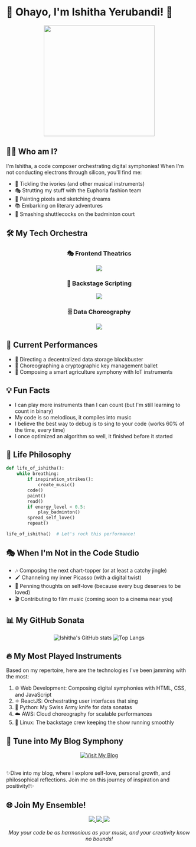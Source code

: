 
# 🎵 Ohayo, I'm Ishitha Yerubandi! 🎨

<div align="center">
  <img src="https://media.giphy.com/media/L1R1tvI9svkIWwpVYr/giphy.gif" width="300" />
</div>

## 👩‍💻 Who am I?

I'm Ishitha, a code composer orchestrating digital symphonies! When I'm not conducting electrons through silicon, you'll find me:

- 🎹 Tickling the ivories (and other musical instruments)
- 🎭 Strutting my stuff with the Euphoria fashion team
- 🎨 Painting pixels and sketching dreams
- 📚 Embarking on literary adventures
- 🏸 Smashing shuttlecocks on the badminton court

## 🛠 My Tech Orchestra

<div align="center">

### 🎭 Frontend Theatrics
<img src="https://skillicons.dev/icons?i=html,css,js,react" />

### 🐍 Backstage Scripting
<img src="https://skillicons.dev/icons?i=python,c,java" />

### 🗄️ Data Choreography
<img src="https://skillicons.dev/icons?i=aws,linux,mysql" />

</div>

## 🚀 Current Performances

- 🔐 Directing a decentralized data storage blockbuster
- 🔑 Choreographing a cryptographic key management ballet
- 🌱 Composing a smart agriculture symphony with IoT instruments

## 💡 Fun Facts

- I can play more instruments than I can count (but I'm still learning to count in binary)
- My code is so melodious, it compiles into music
- I believe the best way to debug is to sing to your code (works 60% of the time, every time)
- I once optimized an algorithm so well, it finished before it started

## 🌟 Life Philosophy

```python
def life_of_ishitha():
    while breathing:
        if inspiration_strikes():
            create_music()
        code()
        paint()
        read()
        if energy_level < 0.5:
            play_badminton()
        spread_self_love()
        repeat()

life_of_ishitha()  # Let's rock this performance!
```

## 🎭 When I'm Not in the Code Studio

- 🎶 Composing the next chart-topper (or at least a catchy jingle)
- 🖌️ Channeling my inner Picasso (with a digital twist)
- 📝 Penning thoughts on self-love (because every bug deserves to be loved)
- 🎬 Contributing to film music (coming soon to a cinema near you)

## 📊 My GitHub Sonata

<div align="center">
  <img src="https://github-readme-stats.vercel.app/api?username=Ishitha0011&show_icons=true&theme=radical" alt="Ishitha's GitHub stats" />
  <img src="https://github-readme-stats.vercel.app/api/top-langs/?username=Ishitha0011&layout=compact&theme=radical" alt="Top Langs" />
</div>

## 🔥 My Most Played Instruments

Based on my repertoire, here are the technologies I've been jamming with the most:

1. 🌐 Web Development: Composing digital symphonies with HTML, CSS, and JavaScript
2. ⚛️ ReactJS: Orchestrating user interfaces that sing
3. 🐍 Python: My Swiss Army knife for data sonatas
4. ☁️ AWS: Cloud choreography for scalable performances
5. 🐧 Linux: The backstage crew keeping the show running smoothly

## 📝 Tune into My Blog Symphony

<div align="center">
  <a href="https://ishithaa11.wixsite.com/enerieeshira-write-1" target="_blank">
    <img src="https://img.shields.io/badge/My%20Blog-Harmonize%20with%20My%20Thoughts-FF5722?style=for-the-badge&logo=blogger&logoColor=white" alt="Visit My Blog" />
  </a>
</div>

<br>

✨Dive into my blog, where I explore self-love, personal growth, and philosophical reflections. Join me on this journey of inspiration and positivity!✨

## 🌐 Join My Ensemble!

<div align="center">
  <a href="https://github.com/Ishitha0011">
    <img src="https://img.shields.io/badge/GitHub-Follow%20the%20code%20melody-181717?style=for-the-badge&logo=github" />
  </a>
  <a href="https://www.linkedin.com/in/ishitha-yerubandi/">
    <img src="https://img.shields.io/badge/LinkedIn-Let's%20harmonize%20our%20networks-0077B5?style=for-the-badge&logo=linkedin" />
  </a>
  <a href="mailto:ishithaa11@gmail.com">
    <img src="https://img.shields.io/badge/Email-Send%20a%20digital%20melody-D14836?style=for-the-badge&logo=gmail" />
  </a>
</div>

<div align="center">
  <br>
  <i>May your code be as harmonious as your music, and your creativity know no bounds!</i>
</div>

<div align="center">
  <img src="https://komarev.com/ghpvc/?username=Ishitha0011&style=flat-square&color=blue" alt=""/>
</div>
